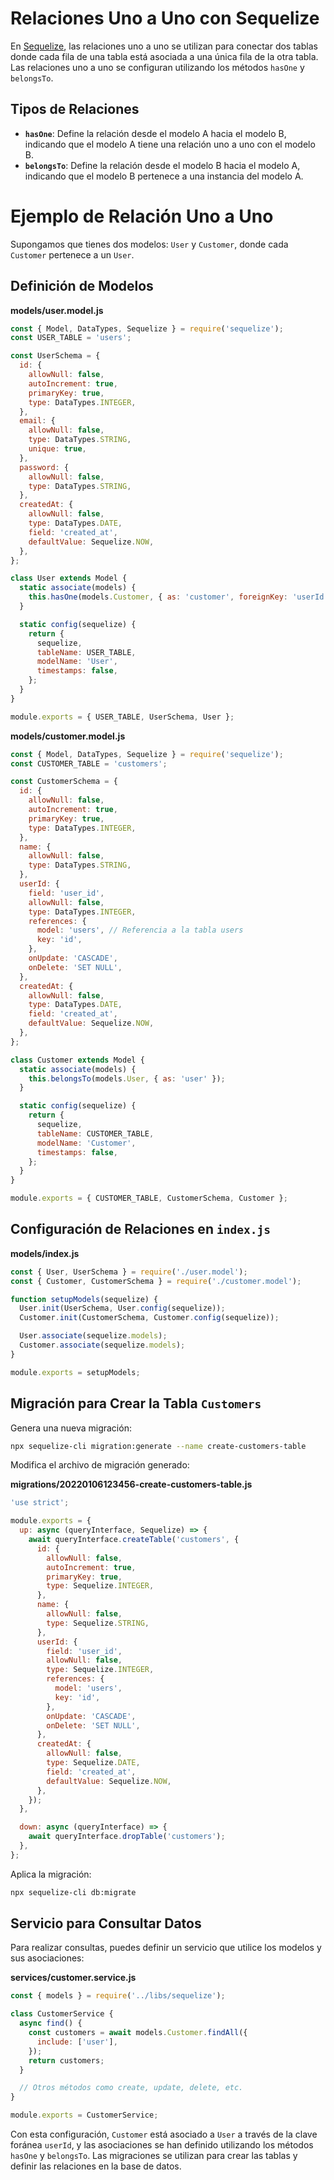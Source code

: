 # Relaciones Uno a Uno con Sequelize

En [Sequelize](016%20-%20Uso%20de%20Sequelize%20ORM%20en%20Express.js.md), las relaciones uno a uno se utilizan para conectar dos tablas donde cada fila de una tabla está asociada a una única fila de la otra tabla. Las relaciones uno a uno se configuran utilizando los métodos `hasOne` y `belongsTo`.

## Tipos de Relaciones

- **`hasOne`**: Define la relación desde el modelo A hacia el modelo B, indicando que el modelo A tiene una relación uno a uno con el modelo B.
- **`belongsTo`**: Define la relación desde el modelo B hacia el modelo A, indicando que el modelo B pertenece a una instancia del modelo A.

# Ejemplo de Relación Uno a Uno

Supongamos que tienes dos modelos: `User` y `Customer`, donde cada `Customer` pertenece a un `User`.

## Definición de Modelos

**models/user.model.js**

```javascript
const { Model, DataTypes, Sequelize } = require('sequelize');
const USER_TABLE = 'users';

const UserSchema = {
  id: {
    allowNull: false,
    autoIncrement: true,
    primaryKey: true,
    type: DataTypes.INTEGER,
  },
  email: {
    allowNull: false,
    type: DataTypes.STRING,
    unique: true,
  },
  password: {
    allowNull: false,
    type: DataTypes.STRING,
  },
  createdAt: {
    allowNull: false,
    type: DataTypes.DATE,
    field: 'created_at',
    defaultValue: Sequelize.NOW,
  },
};

class User extends Model {
  static associate(models) {
    this.hasOne(models.Customer, { as: 'customer', foreignKey: 'userId' });
  }

  static config(sequelize) {
    return {
      sequelize,
      tableName: USER_TABLE,
      modelName: 'User',
      timestamps: false,
    };
  }
}

module.exports = { USER_TABLE, UserSchema, User };
```

**models/customer.model.js**

```javascript
const { Model, DataTypes, Sequelize } = require('sequelize');
const CUSTOMER_TABLE = 'customers';

const CustomerSchema = {
  id: {
    allowNull: false,
    autoIncrement: true,
    primaryKey: true,
    type: DataTypes.INTEGER,
  },
  name: {
    allowNull: false,
    type: DataTypes.STRING,
  },
  userId: {
    field: 'user_id',
    allowNull: false,
    type: DataTypes.INTEGER,
    references: {
      model: 'users', // Referencia a la tabla users
      key: 'id',
    },
    onUpdate: 'CASCADE',
    onDelete: 'SET NULL',
  },
  createdAt: {
    allowNull: false,
    type: DataTypes.DATE,
    field: 'created_at',
    defaultValue: Sequelize.NOW,
  },
};

class Customer extends Model {
  static associate(models) {
    this.belongsTo(models.User, { as: 'user' });
  }

  static config(sequelize) {
    return {
      sequelize,
      tableName: CUSTOMER_TABLE,
      modelName: 'Customer',
      timestamps: false,
    };
  }
}

module.exports = { CUSTOMER_TABLE, CustomerSchema, Customer };
```

## Configuración de Relaciones en `index.js`

**models/index.js**

```javascript
const { User, UserSchema } = require('./user.model');
const { Customer, CustomerSchema } = require('./customer.model');

function setupModels(sequelize) {
  User.init(UserSchema, User.config(sequelize));
  Customer.init(CustomerSchema, Customer.config(sequelize));

  User.associate(sequelize.models);
  Customer.associate(sequelize.models);
}

module.exports = setupModels;
```

## Migración para Crear la Tabla `Customers`

Genera una nueva migración:

```bash
npx sequelize-cli migration:generate --name create-customers-table
```

Modifica el archivo de migración generado:

**migrations/20220106123456-create-customers-table.js**

```javascript
'use strict';

module.exports = {
  up: async (queryInterface, Sequelize) => {
    await queryInterface.createTable('customers', {
      id: {
        allowNull: false,
        autoIncrement: true,
        primaryKey: true,
        type: Sequelize.INTEGER,
      },
      name: {
        allowNull: false,
        type: Sequelize.STRING,
      },
      userId: {
        field: 'user_id',
        allowNull: false,
        type: Sequelize.INTEGER,
        references: {
          model: 'users',
          key: 'id',
        },
        onUpdate: 'CASCADE',
        onDelete: 'SET NULL',
      },
      createdAt: {
        allowNull: false,
        type: Sequelize.DATE,
        field: 'created_at',
        defaultValue: Sequelize.NOW,
      },
    });
  },

  down: async (queryInterface) => {
    await queryInterface.dropTable('customers');
  },
};
```

Aplica la migración:

```bash
npx sequelize-cli db:migrate
```

## Servicio para Consultar Datos

Para realizar consultas, puedes definir un servicio que utilice los modelos y sus asociaciones:

**services/customer.service.js**

```javascript
const { models } = require('../libs/sequelize');

class CustomerService {
  async find() {
    const customers = await models.Customer.findAll({
      include: ['user'],
    });
    return customers;
  }

  // Otros métodos como create, update, delete, etc.
}

module.exports = CustomerService;
```

Con esta configuración, `Customer` está asociado a `User` a través de la clave foránea `userId`, y las asociaciones se han definido utilizando los métodos `hasOne` y `belongsTo`. Las migraciones se utilizan para crear las tablas y definir las relaciones en la base de datos.